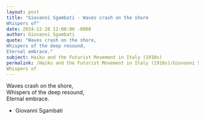 ```yaml
---
layout: post
title: "Giovanni Sgambati - Waves crash on the shore  
Whispers of"
date: 2024-12-28 12:00:00 -0000
author: Giovanni Sgambati
quote: "Waves crash on the shore,  
Whispers of the deep resound,  
Eternal embrace."
subject: Haiku and the Futurist Movement in Italy (1910s)
permalink: /Haiku and the Futurist Movement in Italy (1910s)/Giovanni Sgambati/Giovanni Sgambati - Waves crash on the shore  
Whispers of
---
```


Waves crash on the shore,  
Whispers of the deep resound,  
Eternal embrace.

- Giovanni Sgambati
